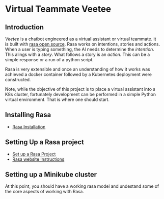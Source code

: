 # Virtual Teammate Veetee

## Introduction

*Veetee* is a chatbot engineered as a virtual assistant or virtual teammate. it is built with [rasa open source](https://rasa.com/open-source/). Rasa works on intentions, stories and actions.  When a user is typing something, the AI needs to determine the *intention*.  This alings with a *story*. What follows a story is an *action*.  This can be a simple response or a run of a python script.  

Rasa is very extensible and once an understanding of how it works was achieved a docker container followed by a Kubernetes deployment were constructed.

Note, while the objective of this project is to place a virtual assistant into a K8s cluster, fortunately development can be performed in a simple Python virtual environment. That is where one should start.

## Installing Rasa 

 - [Rasa Installation](./docs/installingRasa.md)

## Setting Up a Rasa project

 - [Set up a Rasa Project](./docs/SettingUpRasaProject.md)
 - [Rasa website Instructions](https://rasa.com/docs/rasa/installation/)

## Setting up a Minikube cluster

At this point, you should have a working rasa model and undestand some of the core aspects of working with Rasa.
